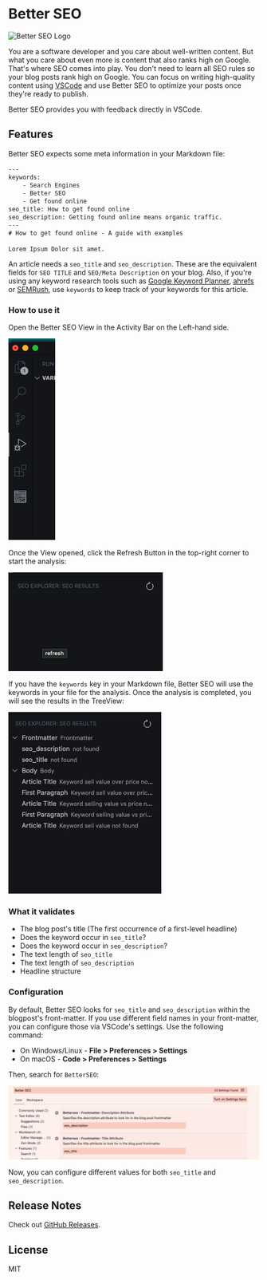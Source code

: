 # Better SEO

![Better SEO Logo](https://github.com/schultyy/better-seo/blob/8e67368054112dab8db5c926a44e6f0f6e8b954a/resources/better_seo.png)

You are a software developer and you care about well-written content. But what you care about even more is content that also ranks high on Google.
That's where SEO comes into play. You don't need to learn all SEO rules so your blog posts rank high on Google. You can focus on writing high-quality content using [VSCode](https://code.visualstudio.com/) and use Better SEO to optimize your posts once they're ready to publish.

Better SEO provides you with feedback directly in VSCode.

## Features

Better SEO expects some meta information in your Markdown file:

```
---
keywords:
    - Search Engines
    - Better SEO
    - Get found online
seo_title: How to get found online
seo_description: Getting found online means organic traffic.
---
# How to get found online - A guide with examples

Lorem Ipsum Dolor sit amet.
```

An article needs a `seo_title` and `seo_description`. These are the equivalent fields for `SEO TITLE` and `SEO/Meta Description` on your blog. Also, if you're using any keyword research tools such as [Google Keyword Planner](https://ads.google.com/home/tools/keyword-planner/), [ahrefs](ahrefs.com) or [SEMRush](https://www.semrush.com/), use `keywords` to keep track of your keywords for this article.

### How to use it

Open the Better SEO View in the Activity Bar on the Left-hand side.

![Better SEO in the Sidebar](resources/sidebar.png)

Once the View opened, click the Refresh Button in the top-right corner to start the analysis:

![refresh button](resources/refresh_button.png)

If you have the `keywords` key in your Markdown file, Better SEO will use the keywords in your file for the analysis. Once the analysis is completed, you will see the results in the TreeView:

![Analysis Results](resources/analysis_results.png)

### What it validates

- The blog post's title (The first occurrence of a first-level headline)
- Does the keyword occur in `seo_title`?
- Does the keyword occur in `seo_description`?
- The text length of `seo_title`
- The text length of `seo_description`
- Headline structure

### Configuration

By default, Better SEO looks for `seo_title` and `seo_description` within the blogpost's front-matter. If you use different field names in your front-matter, you can configure those via VSCode's settings. Use the following command:


- On Windows/Linux - __File > Preferences > Settings__
- On macOS - __Code > Preferences > Settings__

Then, search for `BetterSEO`:

![Better SEO Settings Screenshot](resources/settings_screenshot.png)

Now, you can configure different values for both `seo_title` and `seo_description`.

## Release Notes

Check out [GitHub Releases](https://github.com/schultyy/better-seo/releases).

## License

MIT
